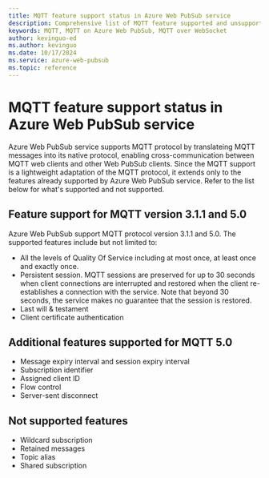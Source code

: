 ```yaml
---
title: MQTT feature support status in Azure Web PubSub service
description: Comprehensive list of MQTT feature supported and unsupported by Azure Web PubSub service
keywords: MQTT, MQTT on Azure Web PubSub, MQTT over WebSocket
author: kevinguo-ed
ms.author: kevinguo
ms.date: 10/17/2024
ms.service: azure-web-pubsub
ms.topic: reference
---
```

# MQTT feature support status in Azure Web PubSub service

Azure Web PubSub service supports MQTT protocol by translateing MQTT messages into its native protocol, enabling cross-communication between MQTT web clients and other Web PubSub clients. Since the MQTT support is a lightweight adaptation of the MQTT protocol, it extends only to the features already supported by Azure Web PubSub service. Refer to the list below for what's supported and not supported.

## Feature support for MQTT version 3.1.1 and 5.0
Azure Web PubSub support MQTT protocol version 3.1.1 and 5.0. The supported features include but not limited to:

- All the levels of Quality Of Service including at most once, at least once and exactly once.
- Persistent session. MQTT sessions are preserved for up to 30 seconds when client connections are interrupted and restored when the client re-establishes a connection with the service. Note that beyond 30 seconds, the service makes no guarantee that the session is restored. 
- Last will & testament
- Client certificate authentication

## Additional features supported for MQTT 5.0

- Message expiry interval and session expiry interval
- Subscription identifier
- Assigned client ID
- Flow control
- Server-sent disconnect

## Not supported features

- Wildcard subscription
- Retained messages
- Topic alias
- Shared subscription
